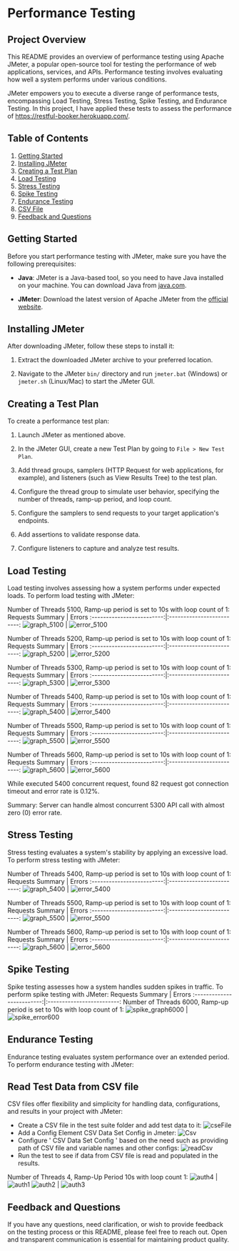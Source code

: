 # Performance Testing

## Project Overview

This README provides an overview of performance testing using Apache JMeter, a popular open-source tool for testing the performance of web applications, services, and APIs.
Performance testing involves evaluating how well a system performs under various conditions. 

JMeter empowers you to execute a diverse range of performance tests, encompassing Load Testing, Stress Testing, Spike Testing, and Endurance Testing. In this project, I have applied these tests to assess the performance of https://restful-booker.herokuapp.com/.

## Table of Contents

1. [Getting Started](#getting-started)
2. [Installing JMeter](#installing-jmeter)
3. [Creating a Test Plan](#creating-a-test-plan)
4. [Load Testing](#load-testing)
5. [Stress Testing](#stress-testing)
6. [Spike Testing](#spike-testing)
7. [Endurance Testing](#endurance-testing)
8. [CSV File](#csv-file)
9. [Feedback and Questions](#feedback-and-questions)

## Getting Started

Before you start performance testing with JMeter, make sure you have the following prerequisites:

- **Java**: JMeter is a Java-based tool, so you need to have Java installed on your machine. You can download Java from [java.com](https://www.java.com/).

- **JMeter**: Download the latest version of Apache JMeter from the [official website](https://jmeter.apache.org/download_jmeter.cgi).

## Installing JMeter

After downloading JMeter, follow these steps to install it:

1. Extract the downloaded JMeter archive to your preferred location.

2. Navigate to the JMeter `bin/` directory and run `jmeter.bat` (Windows) or `jmeter.sh` (Linux/Mac) to start the JMeter GUI.

## Creating a Test Plan

To create a performance test plan:

1. Launch JMeter as mentioned above.

2. In the JMeter GUI, create a new Test Plan by going to `File > New Test Plan`.

3. Add thread groups, samplers (HTTP Request for web applications, for example), and listeners (such as View Results Tree) to the test plan.

4. Configure the thread group to simulate user behavior, specifying the number of threads, ramp-up period, and loop count.

5. Configure the samplers to send requests to your target application's endpoints.

6. Add assertions to validate response data.

7. Configure listeners to capture and analyze test results.

## Load Testing

Load testing involves assessing how a system performs under expected loads. To perform load testing with JMeter:

Number of Threads 5100, Ramp-up period is set to 10s with loop count of 1:
Requests Summary             |  Errors
:-------------------------:|:-------------------------:
![graph_5100](https://github.com/rabeya19/Performance_Testing/assets/50509949/033bea0d-2f79-482c-af42-9b2c37e7e7eb) | ![error_5100](https://github.com/rabeya19/Performance_Testing/assets/50509949/caec0fcf-d868-4088-bc64-b58f327272bc)

Number of Threads 5200, Ramp-up period is set to 10s with loop count of 1:
Requests Summary             |  Errors
:-------------------------:|:-------------------------:
![graph_5200](https://github.com/rabeya19/Performance_Testing/assets/50509949/1cf9afb0-078d-4737-97c6-9118f1111064) | ![error_5200](https://github.com/rabeya19/Performance_Testing/assets/50509949/8ee21330-c011-4825-a143-8c190faafe86)

Number of Threads 5300, Ramp-up period is set to 10s with loop count of 1:
Requests Summary             |  Errors
:-------------------------:|:-------------------------:
![graph_5300](https://github.com/rabeya19/Performance_Testing/assets/50509949/f1af4822-b5eb-45c6-9ab0-b371b0d51eff) | ![error_5300](https://github.com/rabeya19/Performance_Testing/assets/50509949/25c77ac2-9a3b-422a-996a-b415a6cd051d)

Number of Threads 5400, Ramp-up period is set to 10s with loop count of 1:
Requests Summary             |  Errors
:-------------------------:|:-------------------------:
![graph_5400](https://github.com/rabeya19/Performance_Testing/assets/50509949/48217f8e-02df-4cf0-81e8-36c24d918213) | ![error_5400](https://github.com/rabeya19/Performance_Testing/assets/50509949/8e55bc01-64d5-4d3c-8a32-ad7de2c50da2)

Number of Threads 5500, Ramp-up period is set to 10s with loop count of 1:
Requests Summary             |  Errors
:-------------------------:|:-------------------------:
![graph_5500](https://github.com/rabeya19/Performance_Testing/assets/50509949/82ec1f22-6074-4000-bb1e-0cad73fefa75) | ![error_5500](https://github.com/rabeya19/Performance_Testing/assets/50509949/98f678f1-a921-48fc-8603-d90e0fc2d8ba)

Number of Threads 5600, Ramp-up period is set to 10s with loop count of 1:
Requests Summary             |  Errors
:-------------------------:|:-------------------------:
![graph_5600](https://github.com/rabeya19/Performance_Testing/assets/50509949/aa039022-e951-4cdd-a300-5e37e659881c) | ![error_5600](https://github.com/rabeya19/Performance_Testing/assets/50509949/01b2dd08-f4f9-436b-81a6-744cfaffbefb)

While executed 5400 concurrent request, found  82 request got connection timeout and error rate is 0.12%. 

Summary: Server can handle almost concurrent 5300 API call with almost zero (0) error rate.

## Stress Testing

Stress testing evaluates a system's stability by applying an excessive load. To perform stress testing with JMeter:

Number of Threads 5400, Ramp-up period is set to 10s with loop count of 1:
Requests Summary             |  Errors
:-------------------------:|:-------------------------:
![graph_5400](https://github.com/rabeya19/Performance_Testing/assets/50509949/48217f8e-02df-4cf0-81e8-36c24d918213) | ![error_5400](https://github.com/rabeya19/Performance_Testing/assets/50509949/8e55bc01-64d5-4d3c-8a32-ad7de2c50da2)

Number of Threads 5500, Ramp-up period is set to 10s with loop count of 1:
Requests Summary             |  Errors
:-------------------------:|:-------------------------:
![graph_5500](https://github.com/rabeya19/Performance_Testing/assets/50509949/82ec1f22-6074-4000-bb1e-0cad73fefa75) | ![error_5500](https://github.com/rabeya19/Performance_Testing/assets/50509949/98f678f1-a921-48fc-8603-d90e0fc2d8ba)

Number of Threads 5600, Ramp-up period is set to 10s with loop count of 1:
Requests Summary             |  Errors
:-------------------------:|:-------------------------:
![graph_5600](https://github.com/rabeya19/Performance_Testing/assets/50509949/aa039022-e951-4cdd-a300-5e37e659881c) | ![error_5600](https://github.com/rabeya19/Performance_Testing/assets/50509949/01b2dd08-f4f9-436b-81a6-744cfaffbefb)

## Spike Testing

Spike testing assesses how a system handles sudden spikes in traffic. To perform spike testing with JMeter:
Requests Summary             |  Errors
:-------------------------:|:-------------------------:
Number of Threads 6000, Ramp-up period is set to 10s with loop count of 1:
![spike_graph6000](https://github.com/rabeya19/Performance_Testing/assets/50509949/2c751f7e-e4ac-4afc-b6ec-29904a208823) | ![spike_error600](https://github.com/rabeya19/Performance_Testing/assets/50509949/8e0816dc-b113-4df5-8e52-2a12128b1204)

## Endurance Testing

Endurance testing evaluates system performance over an extended period. To perform endurance testing with JMeter:



## Read Test Data from CSV file

CSV files offer flexibility and simplicity for handling data, configurations, and results in your project with JMeter:

- Create a CSV file in the test suite folder and add test data to it:
  ![cseFile](https://github.com/rabeya19/Performance_Testing/assets/50509949/eb146f63-87a8-4e91-bc2d-e52711930743)
- Add a Config Element CSV Data Set Config in Jmeter:
  ![Csv](https://github.com/rabeya19/Performance_Testing/assets/50509949/22cff79a-5f4f-491e-ae39-9b90e3c19aae)
- Configure ' CSV Data Set Config ' based on the need such as providing path of CSV file and variable names and other configs:
![readCsv](https://github.com/rabeya19/Performance_Testing/assets/50509949/7b0d3d9c-0e10-4ce7-898c-f3fbbd103faf)
- Run the test to see if data from CSV file is read and populated in the results.

Number of Threads 4, Ramp-Up Period 10s with loop count 1:
![auth4](https://github.com/rabeya19/Performance_Testing/assets/50509949/f4e9819b-3b51-4300-a221-aa5571e49cfe) | ![auth1](https://github.com/rabeya19/Performance_Testing/assets/50509949/e0706e91-d7b7-405f-8b0c-87cc8e2a2538)
![auth2](https://github.com/rabeya19/Performance_Testing/assets/50509949/453a00f4-d685-49b5-840d-ff17f36413ab) | ![auth3](https://github.com/rabeya19/Performance_Testing/assets/50509949/d8082f25-c961-4e43-bcc2-c74dba8ffda3)


## Feedback and Questions

If you have any questions, need clarification, or wish to provide feedback on the testing process or this README, please feel free to reach out. Open and transparent communication is essential for maintaining product quality.
